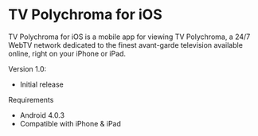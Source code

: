 # TV Polychroma for iOS
TV Polychroma for iOS is a mobile app for viewing TV Polychroma, a 24/7 WebTV network dedicated to the finest avant-garde television available online, right on your iPhone or iPad.

Version 1.0:
- Initial release

Requirements
- Android 4.0.3
- Compatible with iPhone & iPad
